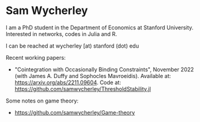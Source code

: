 # Sam Wycherley

I am a PhD student in the Department of Economics at Stanford University. Interested in networks, codes in Julia and R. 

I can be reached at wycherley [at) stanford (dot) edu

Recent working papers:
- "Cointegration with Occasionally Binding Constraints", November 2022 (with James A. Duffy and Sophocles Mavroeidis). Available at: https://arxiv.org/abs/2211.09604. Code at: https://github.com/samwycherley/ThresholdStability.jl

Some notes on game theory:
- https://github.com/samwycherley/Game-theory
